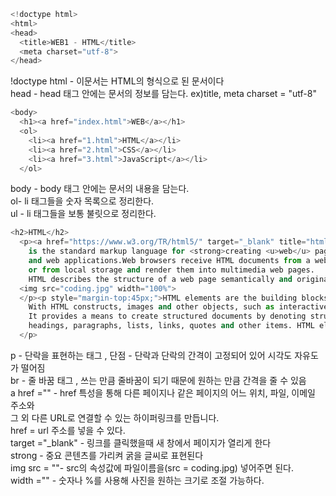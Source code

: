 ```python
<!doctype html>
<html>
<head>
  <title>WEB1 - HTML</title>
  <meta charset="utf-8">
</head>
```

!doctype html - 이문서는 HTML의 형식으로 된 문서이다 <br>
head - head 태그 안에는 문서의 정보를 담는다. ex)title, meta charset = "utf-8"<br>


```python
<body>
  <h1><a href="index.html">WEB</a></h1>
  <ol> 
    <li><a href="1.html">HTML</a></li>
    <li><a href="2.html">CSS</a></li>
    <li><a href="3.html">JavaScript</a></li>
  </ol>
```

body - body 태그 안에는 문서의 내용을 담는다. <br>
ol- li 태그들을 숫자 목록으로 정리한다.<br>
ul - li 태그들을 보통 불릿으로 정리한다. <br>


```python
<h2>HTML</h2>
  <p><a href="https://www.w3.org/TR/html5/" target="_blank" title="html5 speicification">Hypertext Markup Language (HTML)</a> 
    is the standard markup language for <strong>creating <u>web</u> pages</strong> 
    and web applications.Web browsers receive HTML documents from a web server 
    or from local storage and render them into multimedia web pages. 
    HTML describes the structure of a web page semantically and originally included cues for the appearance of the document.
  <img src="coding.jpg" width="100%">
  </p><p style="margin-top:45px;">HTML elements are the building blocks of HTML pages. 
    With HTML constructs, images and other objects, such as interactive forms, may be embedded into the rendered page. 
    It provides a means to create structured documents by denoting structural semantics for text such as 
    headings, paragraphs, lists, links, quotes and other items. HTML elements are delineated by tags, written using angle brackets.
  </p>
```

p - 단락을 표현하는 태그 , 단점 - 단락과 단락의 간격이 고정되어 있어 시각도 자유도가 떨어짐 <br>
br - 줄 바꿈 태그 , 쓰는 만큼 줄바꿈이 되기 때문에 원하는 만큼 간격을 줄 수 있음 <br>
a href ="" - href 특성을 통해 다른 페이지나 같은 페이지의 어느 위치, 파일, 이메일 주소와<br>
              그 외 다른 URL로 연결할 수 있는 하이퍼링크를 만듭니다.<br>
href = url 주소를 넣을 수 있다. <br>
target ="_blank" - 링크를 클릭했을때 새 창에서 페이지가 열리게 한다 <br>
strong - 중요 콘텐츠를 가리켜 굵을 글씨로 표현된다 <br>
img src = ""- src의 속성값에 파일이름을(src = coding.jpg) 넣어주면 된다.<br>
width ="" - 숫자나 %를 사용해 사진을 원하는 크기로 조절 가능하다. <br>
